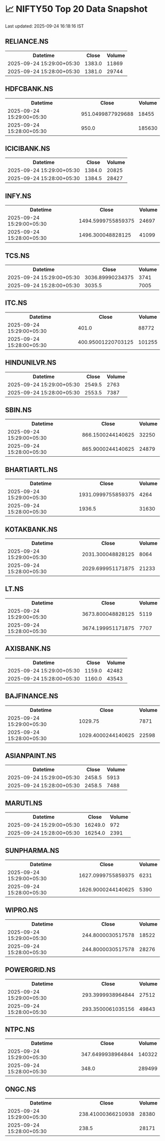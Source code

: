 # 📈 NIFTY50 Top 20 Data Snapshot

Last updated: 2025-09-24 16:18:16 IST

## RELIANCE.NS

<table>
  <tr><th>Datetime</th><th>Close</th><th>Volume</th></tr>
  <tr><td>2025-09-24 15:29:00+05:30</td><td>1383.0</td><td>11869</td></tr>
  <tr><td>2025-09-24 15:28:00+05:30</td><td>1381.0</td><td>29744</td></tr>
</table>

## HDFCBANK.NS

<table>
  <tr><th>Datetime</th><th>Close</th><th>Volume</th></tr>
  <tr><td>2025-09-24 15:29:00+05:30</td><td>951.0499877929688</td><td>18455</td></tr>
  <tr><td>2025-09-24 15:28:00+05:30</td><td>950.0</td><td>185630</td></tr>
</table>

## ICICIBANK.NS

<table>
  <tr><th>Datetime</th><th>Close</th><th>Volume</th></tr>
  <tr><td>2025-09-24 15:29:00+05:30</td><td>1384.0</td><td>20825</td></tr>
  <tr><td>2025-09-24 15:28:00+05:30</td><td>1384.5</td><td>28427</td></tr>
</table>

## INFY.NS

<table>
  <tr><th>Datetime</th><th>Close</th><th>Volume</th></tr>
  <tr><td>2025-09-24 15:29:00+05:30</td><td>1494.5999755859375</td><td>24697</td></tr>
  <tr><td>2025-09-24 15:28:00+05:30</td><td>1496.300048828125</td><td>41099</td></tr>
</table>

## TCS.NS

<table>
  <tr><th>Datetime</th><th>Close</th><th>Volume</th></tr>
  <tr><td>2025-09-24 15:29:00+05:30</td><td>3036.89990234375</td><td>3741</td></tr>
  <tr><td>2025-09-24 15:28:00+05:30</td><td>3035.5</td><td>7005</td></tr>
</table>

## ITC.NS

<table>
  <tr><th>Datetime</th><th>Close</th><th>Volume</th></tr>
  <tr><td>2025-09-24 15:29:00+05:30</td><td>401.0</td><td>88772</td></tr>
  <tr><td>2025-09-24 15:28:00+05:30</td><td>400.95001220703125</td><td>101255</td></tr>
</table>

## HINDUNILVR.NS

<table>
  <tr><th>Datetime</th><th>Close</th><th>Volume</th></tr>
  <tr><td>2025-09-24 15:29:00+05:30</td><td>2549.5</td><td>2763</td></tr>
  <tr><td>2025-09-24 15:28:00+05:30</td><td>2553.5</td><td>7387</td></tr>
</table>

## SBIN.NS

<table>
  <tr><th>Datetime</th><th>Close</th><th>Volume</th></tr>
  <tr><td>2025-09-24 15:29:00+05:30</td><td>866.1500244140625</td><td>32250</td></tr>
  <tr><td>2025-09-24 15:28:00+05:30</td><td>865.9000244140625</td><td>24879</td></tr>
</table>

## BHARTIARTL.NS

<table>
  <tr><th>Datetime</th><th>Close</th><th>Volume</th></tr>
  <tr><td>2025-09-24 15:29:00+05:30</td><td>1931.0999755859375</td><td>4264</td></tr>
  <tr><td>2025-09-24 15:28:00+05:30</td><td>1936.5</td><td>31630</td></tr>
</table>

## KOTAKBANK.NS

<table>
  <tr><th>Datetime</th><th>Close</th><th>Volume</th></tr>
  <tr><td>2025-09-24 15:29:00+05:30</td><td>2031.300048828125</td><td>8064</td></tr>
  <tr><td>2025-09-24 15:28:00+05:30</td><td>2029.699951171875</td><td>21233</td></tr>
</table>

## LT.NS

<table>
  <tr><th>Datetime</th><th>Close</th><th>Volume</th></tr>
  <tr><td>2025-09-24 15:29:00+05:30</td><td>3673.800048828125</td><td>5119</td></tr>
  <tr><td>2025-09-24 15:28:00+05:30</td><td>3674.199951171875</td><td>7707</td></tr>
</table>

## AXISBANK.NS

<table>
  <tr><th>Datetime</th><th>Close</th><th>Volume</th></tr>
  <tr><td>2025-09-24 15:29:00+05:30</td><td>1159.0</td><td>42482</td></tr>
  <tr><td>2025-09-24 15:28:00+05:30</td><td>1160.0</td><td>43543</td></tr>
</table>

## BAJFINANCE.NS

<table>
  <tr><th>Datetime</th><th>Close</th><th>Volume</th></tr>
  <tr><td>2025-09-24 15:29:00+05:30</td><td>1029.75</td><td>7871</td></tr>
  <tr><td>2025-09-24 15:28:00+05:30</td><td>1029.4000244140625</td><td>22598</td></tr>
</table>

## ASIANPAINT.NS

<table>
  <tr><th>Datetime</th><th>Close</th><th>Volume</th></tr>
  <tr><td>2025-09-24 15:29:00+05:30</td><td>2458.5</td><td>5913</td></tr>
  <tr><td>2025-09-24 15:28:00+05:30</td><td>2458.5</td><td>7488</td></tr>
</table>

## MARUTI.NS

<table>
  <tr><th>Datetime</th><th>Close</th><th>Volume</th></tr>
  <tr><td>2025-09-24 15:29:00+05:30</td><td>16249.0</td><td>972</td></tr>
  <tr><td>2025-09-24 15:28:00+05:30</td><td>16254.0</td><td>2391</td></tr>
</table>

## SUNPHARMA.NS

<table>
  <tr><th>Datetime</th><th>Close</th><th>Volume</th></tr>
  <tr><td>2025-09-24 15:29:00+05:30</td><td>1627.0999755859375</td><td>6231</td></tr>
  <tr><td>2025-09-24 15:28:00+05:30</td><td>1626.9000244140625</td><td>5390</td></tr>
</table>

## WIPRO.NS

<table>
  <tr><th>Datetime</th><th>Close</th><th>Volume</th></tr>
  <tr><td>2025-09-24 15:29:00+05:30</td><td>244.8000030517578</td><td>18522</td></tr>
  <tr><td>2025-09-24 15:28:00+05:30</td><td>244.8000030517578</td><td>28276</td></tr>
</table>

## POWERGRID.NS

<table>
  <tr><th>Datetime</th><th>Close</th><th>Volume</th></tr>
  <tr><td>2025-09-24 15:29:00+05:30</td><td>293.3999938964844</td><td>27512</td></tr>
  <tr><td>2025-09-24 15:28:00+05:30</td><td>293.3500061035156</td><td>49843</td></tr>
</table>

## NTPC.NS

<table>
  <tr><th>Datetime</th><th>Close</th><th>Volume</th></tr>
  <tr><td>2025-09-24 15:29:00+05:30</td><td>347.6499938964844</td><td>140322</td></tr>
  <tr><td>2025-09-24 15:28:00+05:30</td><td>348.0</td><td>289499</td></tr>
</table>

## ONGC.NS

<table>
  <tr><th>Datetime</th><th>Close</th><th>Volume</th></tr>
  <tr><td>2025-09-24 15:29:00+05:30</td><td>238.41000366210938</td><td>28380</td></tr>
  <tr><td>2025-09-24 15:28:00+05:30</td><td>238.5</td><td>28171</td></tr>
</table>

